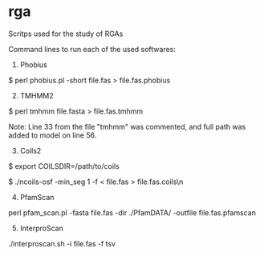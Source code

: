 # rga
Scritps used for the study of RGAs

Command lines to run each of the used softwares:

1) Phobius

$ perl phobius.pl -short file.fas > file.fas.phobius 

2) TMHMM2

$ perl tmhmm file.fasta > file.fas.tmhmm

Note: Line 33 from the file "tmhmm" was commented, and full path was added to model on line 56.

3) Coils2

$ export COILSDIR=/path/to/coils

$ ./ncoils-osf -min_seg 1 -f < file.fas > file.fas.coils\n

4) PfamScan

perl pfam_scan.pl -fasta file.fas -dir ./PfamDATA/ -outfile file.fas.pfamscan

5) InterproScan

./interproscan.sh -i file.fas -f tsv
